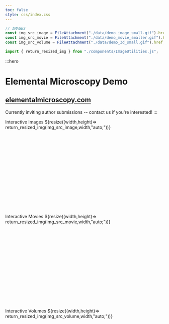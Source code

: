 ```yaml
---
toc: false
style: css/index.css
---
```


```js
// IMAGES
const img_src_image = FileAttachment("./data/demo_image_small.gif").href;
const img_src_movie = FileAttachment("./data/demo_movie_smaller.gif").href;
const img_src_volume = FileAttachment("./data/demo_3d_small.gif").href;

import { return_resized_img } from "./components/ImageUtilities.js";
```

:::hero

# Elemental Microscopy Demo

## [elementalmicroscopy.com](https://www.elementalmicroscopy.com)

Currently inviting author submissions -- contact us if you're interested!
:::

<div class="grid grid-cols-3" style="grid-auto-rows: auto;">
  <div class="img-container" style="min-height:300px;">
    Interactive Images
    ${resize((width,height)=> return_resized_img(img_src_image,width,"auto;"))}
  </div>
  <div class="img-container" style="min-height:300px;">
    Interactive Movies
    ${resize((width,height)=> return_resized_img(img_src_movie,width,"auto;"))}
  </div>
  <div class="img-container" style="min-height:300px;">
    Interactive Volumes
    ${resize((width,height)=> return_resized_img(img_src_volume,width,"auto;"))}
  </div>
</div>

